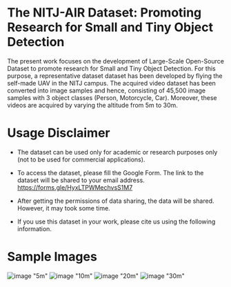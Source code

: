 # The NITJ-AIR Dataset: Promoting Research for Small and Tiny Object Detection
The present work focuses on the development of Large-Scale Open-Source Dataset to promote research for Small and Tiny Object Detection. For this purpose, a representative dataset dataset has been developed by flying the self-made UAV in the NITJ campus. The acquired video dataset has been converted into image samples and hence, consisting of 45,500 image samples with 3 object classes (Person, Motorcycle, Car). Moreover, these videos are acquired by varying the altitude from 5m to 30m.

# Usage Disclaimer

* The dataset can be used only for academic or research purposes only (not to be used for commercial applications).

* To access the dataset, please fill the Google Form. The link to the dataset will be shared to your email address.
https://forms.gle/HyxLTPWMechvsS1M7

* After getting the permissions of data sharing, the data will be shared. However, it may took some time. 

* If you use this dataset in your work, please cite us using the following information.

# Sample Images
![image](https://github.com/himanshugiriraj/NITJ-AIR/assets/56444068/c0577159-5a17-46ad-9dad-ddd64b1fabaa)
"5m"
![image](https://github.com/himanshugiriraj/NITJ-AIR/assets/56444068/b5440c8e-7952-4c86-8430-f5fb6f2aa4e5)
"10m"
![image](https://github.com/himanshugiriraj/NITJ-AIR/assets/56444068/1f5e265b-f05b-4103-a7e0-866dc26f510a)
"20m"
![image](https://github.com/himanshugiriraj/NITJ-AIR/assets/56444068/f1a66b8f-1430-495e-8e50-6d26b4c72573)
"30m"
